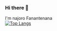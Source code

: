 ### Hi there 👋

I'm najoro Fanantenana  
[![Top Langs](https://github-readme-stats.vercel.app/api/top-langs/?username=anuraghazra&layout=compact)](https://github.com/Najoro/github-readme-stats)
